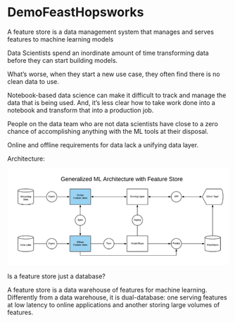 # DemoFeastHopsworks

A feature store is a data management system that manages and serves features to machine learning models

Data Scientists spend an inordinate amount of time transforming data before they can start building models.

What’s worse, when they start a new use case, they often find there is no clean data to use.

Notebook-based data science can make it difficult to track and manage the data that is being used. And, it’s less clear how to take work done into a notebook and transform that into a production job.

People on the data team who are not data scientists have close to a zero chance of accomplishing anything with the ML tools at their disposal.

Online and offline requirements for data lack a unifying data layer.

Architecture:

![1679419018014](image/README/1679419018014.png)

Is a feature store just a database?

A feature store is a data warehouse of features for machine learning. Differently from a data warehouse, it is dual-database: one serving features at low latency to online applications and another storing large volumes of features.
